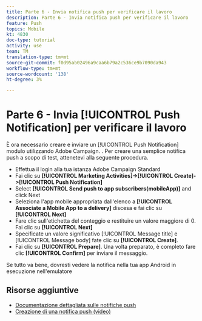 ```yaml
---
title: Parte 6 - Invia notifica push per verificare il lavoro
description: Parte 6 - Invia notifica push per verificare il lavoro
feature: Push
topics: Mobile
kt: 4830
doc-type: tutorial
activity: use
team: TM
translation-type: tm+mt
source-git-commit: f0d95ab02496a9caa6b79a2c536ce9b7090da943
workflow-type: tm+mt
source-wordcount: '138'
ht-degree: 3%

---
```



# Parte 6 - Invia [!UICONTROL Push Notification] per verificare il lavoro

È ora necessario creare e inviare un [!UICONTROL Push Notification] modulo utilizzando  Adobe Campaign. . Per creare una semplice notifica push a scopo di test, attenetevi alla seguente procedura.

* Effettua il login alla tua istanza  Adobe Campaign Standard
* Fai clic su **[!UICONTROL Marketing Activities]->[!UICONTROL Create]->[!UICONTROL Push Notification]**
* Select **[!UICONTROL Send push to app subscribers(mobileApp)]** and click Next
* Seleziona l&#39;app mobile appropriata dall&#39;elenco a **[!UICONTROL Associate a Mobile App to a delivery]** discesa e fai clic su **[!UICONTROL Next]**
* Fare clic sull&#39;etichetta del conteggio e restituire un valore maggiore di 0. Fai clic su **[!UICONTROL Next]**
* Specificate un valore significativo [!UICONTROL Message title] e [!UICONTROL Message body] fate clic su **[!UICONTROL Create]**.
* Fai clic su **[!UICONTROL Prepare]**. Una volta preparato, è completo fare clic **[!UICONTROL Confirm]** per inviare il messaggio.

Se tutto va bene, dovresti vedere la notifica nella tua app Android in esecuzione nell&#39;emulatore

## Risorse aggiuntive

* [Documentazione dettagliata sulle notifiche push](https://docs.adobe.com/content/help/en/campaign-standard/using/communication-channels/push-notifications/about-push-notifications.html)
* [Creazione di una notifica push (video)](/help/communication-channels/mobile/push-notifications/creating-a-push-notification.md)
